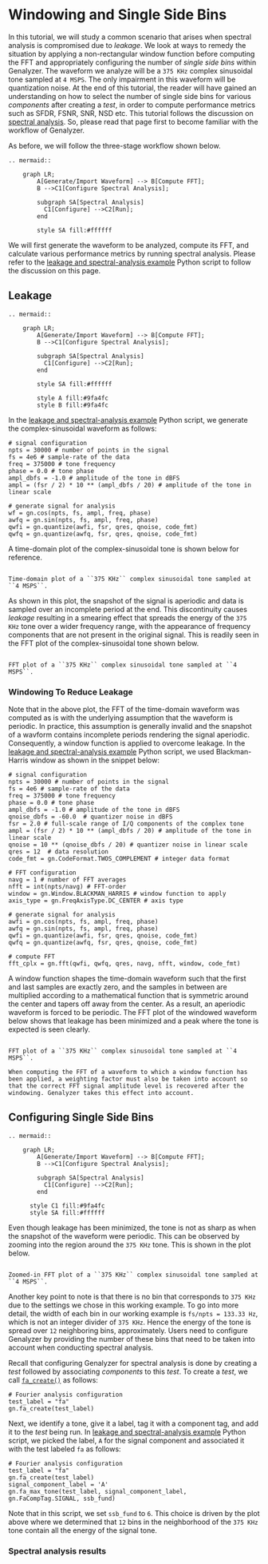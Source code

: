 # Windowing and Single Side Bins
In this tutorial, we will study a common scenario that arises when spectral analysis is compromised due to _leakage_. We look at ways to remedy the situation by applying a non-rectangular window function before computing the FFT and appropriately configuring the number of _single side bins_ within Genalyzer. The waveform we analyze will be a ``375 KHz`` complex sinusoidal tone sampled at ``4 MSPS``. The only impairment in this waveform will be quantization noise. At the end of this tutorial, the reader will have gained an understanding on how to select the number of single side bins for various _components_ after creating a _test_, in order to compute performance metrics such as SFDR, FSNR, SNR, NSD etc. This tutorial follows the discussion on [spectral analysis](#spectral-analysis). So, please read that page first to become familiar with the workflow of Genalyzer.

As before, we will follow the three-stage workflow shown below.
```{eval-rst} 
.. mermaid::

    graph LR;      
        A[Generate/Import Waveform] --> B[Compute FFT];
        B -->C1[Configure Spectral Analysis];

        subgraph SA[Spectral Analysis]
          C1[Configure] -->C2[Run];
        end

        style SA fill:#ffffff
```
We will first generate the waveform to be analyzed, compute its FFT, and calculate various performance metrics by running spectral analysis. Please refer to the [leakage and spectral-analysis example](https://github.com/analogdevicesinc/genalyzer/blob/main/bindings/python/examples/gn_doc_spectral_analysis2.py) Python script to follow the discussion on this page.

## Leakage
```{eval-rst} 
.. mermaid::

    graph LR;      
        A[Generate/Import Waveform] --> B[Compute FFT];
        B -->C1[Configure Spectral Analysis];

        subgraph SA[Spectral Analysis]
          C1[Configure] -->C2[Run];
        end

        style SA fill:#ffffff

        style A fill:#9fa4fc        
        style B fill:#9fa4fc
```
In the [leakage and spectral-analysis example](https://github.com/analogdevicesinc/genalyzer/blob/main/bindings/python/examples/gn_doc_spectral_analysis2.py) Python script, we generate the complex-sinusoidal waveform as follows:
```{code-block} python
# signal configuration
npts = 30000 # number of points in the signal
fs = 4e6 # sample-rate of the data
freq = 375000 # tone frequency
phase = 0.0 # tone phase
ampl_dbfs = -1.0 # amplitude of the tone in dBFS
ampl = (fsr / 2) * 10 ** (ampl_dbfs / 20) # amplitude of the tone in linear scale

# generate signal for analysis
wf = gn.cos(npts, fs, ampl, freq, phase)
awfq = gn.sin(npts, fs, ampl, freq, phase)
qwfi = gn.quantize(awfi, fsr, qres, qnoise, code_fmt)
qwfq = gn.quantize(awfq, fsr, qres, qnoise, code_fmt)
```
A time-domain plot of the complex-sinusoidal tone is shown below for reference. 

```{figure} figures/complex_sinusoidal_waveform2.png

Time-domain plot of a ``375 KHz`` complex sinusoidal tone sampled at ``4 MSPS``.
```
As shown in this plot, the snapshot of the signal is aperiodic and data is sampled over an incomplete period at the end. This discontinuity causes _leakage_ resulting in a smearing effect that spreads the energy of the ``375 KHz`` tone over a wider frequency range, with the appearance of frequency components that are not present in the original signal. This is readily seen in the FFT plot of the complex-sinusoidal tone shown below. 
```{figure} figures/fft2.png

FFT plot of a ``375 KHz`` complex sinusoidal tone sampled at ``4 MSPS``.
```

### Windowing To Reduce Leakage
Note that in the above plot, the FFT of the time-domain waveform was computed as is with the underlying assumption that the waveform is periodic. In practice, this assumption is generally invalid and the snapshot of a wavform contains incomplete periods rendering the signal aperiodic. Consequently, a window function is applied to overcome leakage. In the [leakage and spectral-analysis example](https://github.com/analogdevicesinc/genalyzer/blob/main/bindings/python/examples/gn_doc_spectral_analysis2.py) Python script, we used Blackman-Harris window as shown in the snippet below:
```{code-block} python
# signal configuration
npts = 30000 # number of points in the signal
fs = 4e6 # sample-rate of the data
freq = 375000 # tone frequency
phase = 0.0 # tone phase
ampl_dbfs = -1.0 # amplitude of the tone in dBFS
qnoise_dbfs = -60.0  # quantizer noise in dBFS
fsr = 2.0 # full-scale range of I/Q components of the complex tone
ampl = (fsr / 2) * 10 ** (ampl_dbfs / 20) # amplitude of the tone in linear scale
qnoise = 10 ** (qnoise_dbfs / 20) # quantizer noise in linear scale
qres = 12  # data resolution
code_fmt = gn.CodeFormat.TWOS_COMPLEMENT # integer data format

# FFT configuration
navg = 1 # number of FFT averages
nfft = int(npts/navg) # FFT-order
window = gn.Window.BLACKMAN_HARRIS # window function to apply
axis_type = gn.FreqAxisType.DC_CENTER # axis type

# generate signal for analysis
awfi = gn.cos(npts, fs, ampl, freq, phase)
awfq = gn.sin(npts, fs, ampl, freq, phase)
qwfi = gn.quantize(awfi, fsr, qres, qnoise, code_fmt)
qwfq = gn.quantize(awfq, fsr, qres, qnoise, code_fmt)

# compute FFT
fft_cplx = gn.fft(qwfi, qwfq, qres, navg, nfft, window, code_fmt)
```

A window function shapes the time-domain waveform such that the first and last samples are exactly zero, and the samples in between are multiplied according to a mathematical function that is symmetric around the center and tapers off away from the center. As a result, an aperiodic waveform is forced to be periodic. The FFT plot of the windowed waveform below shows that leakage has been minimized and a peak where the tone is expected is seen clearly. 
```{figure} figures/fft3.png

FFT plot of a ``375 KHz`` complex sinusoidal tone sampled at ``4 MSPS``.
```
```{note}
When computing the FFT of a waveform to which a window function has been applied, a weighting factor must also be taken into account so that the correct FFT signal amplitude level is recovered after the windowing. Genalyzer takes this effect into account.
```

## Configuring Single Side Bins
```{eval-rst} 
.. mermaid::

    graph LR;      
        A[Generate/Import Waveform] --> B[Compute FFT];
        B -->C1[Configure Spectral Analysis];

        subgraph SA[Spectral Analysis]
          C1[Configure] -->C2[Run];
        end

      style C1 fill:#9fa4fc
      style SA fill:#ffffff
```
Even though leakage has been minimized, the tone is not as sharp as when the snapshot of the waveform were periodic. This can be observed by zooming into the region around the ``375 KHz`` tone. This is shown in the plot below.
```{figure} figures/fft4.png

Zoomed-in FFT plot of a ``375 KHz`` complex sinusoidal tone sampled at ``4 MSPS``.
```
Another key point to note is that there is no bin that corresponds to ``375 KHz`` due to the settings we chose in this working example. To go into more detail, the width of each bin in our working example is ``fs/npts = 133.33 Hz``, which is not an integer divider of ``375 KHz``. Hence the energy of the tone is spread over ``12`` neighboring bins, approximately. Users need to configure Genalyzer by providing the number of these bins that need to be taken into account when conducting spectral analysis. 

Recall that configuring Genalyzer for spectral analysis is done by creating a _test_ followed by associating _components_ to this _test_. To create a _test_, we call [``fa_create()``](#genalyzer.fa_create) as follows:
```{code-block} python
# Fourier analysis configuration
test_label = "fa"
gn.fa_create(test_label)
```

Next, we identify a tone, give it a label, tag it with a component tag, and add it to the _test_ being run. In [leakage and spectral-analysis example](https://github.com/analogdevicesinc/genalyzer/blob/main/bindings/python/examples/gn_doc_spectral_analysis2.py) Python script, we picked the label, ``A`` for the signal component and associated it with the test labeled ``fa`` as follows:
```{code-block} python
# Fourier analysis configuration
test_label = "fa"
gn.fa_create(test_label)
signal_component_label = 'A'
gn.fa_max_tone(test_label, signal_component_label, gn.FaCompTag.SIGNAL, ssb_fund)
```

Note that in this script, we set ``ssb_fund`` to ``6``. This choice is driven by the plot above where we determined that ``12`` bins in the neighborhood of the ``375 KHz`` tone contain all the energy of the signal tone.

### Spectral analysis results